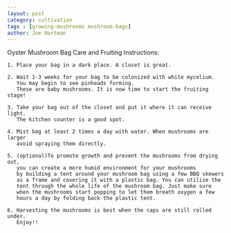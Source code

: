 ```yaml
---
layout: post
category: cultivation
tags : [growing-mushrooms mushroom-bags]
author: Joe Hartman
---
```


Oyster Mushroom Bag Care and Fruiting Instructions:

    1. Place your bag in a dark place. A closet is great.
    
    2. Wait 1-3 weeks for your bag to be colonized with white mycelium. 
       You may begin to see pinheads forming. 
       These are baby mushrooms. It is now time to start the fruiting stage!
    
    3. Take your bag out of the closet and put it where it can receive light. 
       The kitchen counter is a good spot.
    
    4. Mist bag at least 2 times a day with water. When mushrooms are larger
       avoid spraying them directly.
    
    5. (optional)To promote growth and prevent the mushrooms from drying out, 
       you can create a more humid environment for your mushrooms
       by building a tent around your mushroom bag using a few BBQ skewers 
       as a frame and covering it with a plastic bag. You can utilize the 
       tent through the whole life of the mushroom bag. Just make sure 
       when the mushrooms start popping to let them breath oxygen a few 
       hours a day by folding back the plastic tent.
    
    6. Harvesting the mushrooms is best when the caps are still rolled under. 
       Enjoy!!